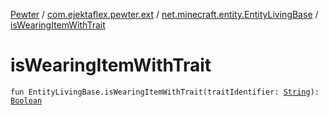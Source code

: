 [Pewter](../../index.md) / [com.ejektaflex.pewter.ext](../index.md) / [net.minecraft.entity.EntityLivingBase](index.md) / [isWearingItemWithTrait](./is-wearing-item-with-trait.md)

# isWearingItemWithTrait

`fun EntityLivingBase.isWearingItemWithTrait(traitIdentifier: `[`String`](https://kotlinlang.org/api/latest/jvm/stdlib/kotlin/-string/index.html)`): `[`Boolean`](https://kotlinlang.org/api/latest/jvm/stdlib/kotlin/-boolean/index.html)
